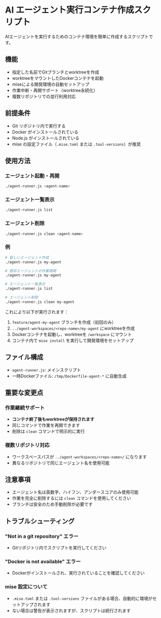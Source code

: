 # AI エージェント実行コンテナ作成スクリプト

AIエージェントを実行するためのコンテナ環境を簡単に作成するスクリプトです。

## 機能

- 指定した名前でGitブランチとworktreeを作成
- worktreeをマウントしたDockerコンテナを起動
- miseによる開発環境の自動セットアップ
- 作業中断・再開サポート（worktree永続化）
- 複数リポジトリでの並行利用対応

## 前提条件

- Git リポジトリ内で実行する
- Docker がインストールされている
- Node.js がインストールされている
- mise の設定ファイル（`.mise.toml` または `.tool-versions`）が推奨

## 使用方法

### エージェント起動・再開
```bash
./agent-runner.js <agent-name>
```

### エージェント一覧表示
```bash
./agent-runner.js list
```

### エージェント削除
```bash
./agent-runner.js clean <agent-name>
```

### 例

```bash
# 新しいエージェント作成
./agent-runner.js my-agent

# 既存エージェントの作業再開
./agent-runner.js my-agent

# エージェント一覧表示
./agent-runner.js list

# エージェント削除
./agent-runner.js clean my-agent
```

これにより以下が実行されます：

1. `feature/agent-my-agent` ブランチを作成（初回のみ）
2. `../agent-workspaces/<repo-name>/my-agent` にworktreeを作成
3. Dockerコンテナを起動し、worktreeを `/workspace` にマウント
4. コンテナ内で `mise install` を実行して開発環境をセットアップ

## ファイル構成

- `agent-runner.js`: メインスクリプト
- 一時Dockerファイル: `/tmp/Dockerfile-agent-*` に自動生成

## 重要な変更点

### 作業継続サポート
- **コンテナ終了後もworktreeが保持されます**
- 同じコマンドで作業を再開できます
- 削除は `clean` コマンドで明示的に実行

### 複数リポジトリ対応
- ワークスペースパスが `../agent-workspaces/<repo-name>/` になります
- 異なるリポジトリで同じエージェント名を使用可能

## 注意事項

- エージェント名は英数字、ハイフン、アンダースコアのみ使用可能
- 作業を完全に削除するには `clean` コマンドを使用してください
- ブランチは安全のため手動削除が必要です

## トラブルシューティング

### "Not in a git repository" エラー
- Gitリポジトリ内でスクリプトを実行してください

### "Docker is not available" エラー
- Dockerがインストールされ、実行されていることを確認してください

### mise 設定について
- `.mise.toml` または `.tool-versions` ファイルがある場合、自動的に環境がセットアップされます
- ない場合は警告が表示されますが、スクリプトは続行されます
